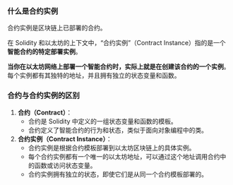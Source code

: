 ### 什么是合约实例

合约实例是区块链上已部署的合约。

在 Solidity 和以太坊的上下文中，“合约实例”（Contract Instance）指的是一个**智能合约的特定部署实例**。

**当你在以太坊网络上部署一个智能合约时，实际上就是在创建该合约的一个实例**。每个实例都有其独特的地址，并且拥有独立的状态变量和函数。

### 合约与合约实例的区别

1. **合约（Contract）**：
    - 合约是 Solidity 中定义的一组状态变量和函数的模板。
    - 合约定义了智能合约的行为和状态，类似于面向对象编程中的类。
2. **合约实例（Contract Instance）**：
    - 合约实例是根据合约模板部署到以太坊区块链上的具体实例。
    - 每个合约实例都有一个唯一的以太坊地址，可以通过这个地址调用合约中的函数或访问状态变量。
    - 合约实例拥有独立的状态，即使它们是从同一个合约模板部署的。